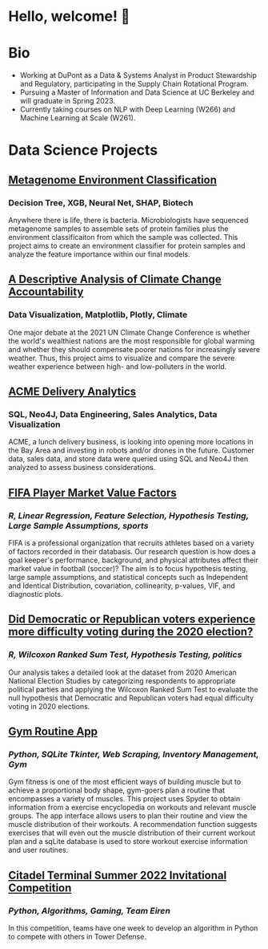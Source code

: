 # Hello, welcome! 👋

# Bio
* Working at DuPont as a Data & Systems Analyst in Product Stewardship and Regulatory, participating in the Supply Chain Rotational Program.
* Pursuing a Master of Information and Data Science at UC Berkeley and will graduate in Spring 2023.
* Currently taking courses on NLP with Deep Learning (W266) and Machine Learning at Scale (W261).

# Data Science Projects

## [**Metagenome Environment Classification**](https://github.com/sophieyeh256/W207_Final_Project)
### Decision Tree, XGB, Neural Net, SHAP, Biotech
Anywhere there is life, there is bacteria. Microbiologists have sequenced metagenome samples to assemble 
sets of protein families plus the environment classificaiton from which the sample was collected. 
This project aims to create an environment classifier for protein samples and analyze the feature 
importance within our final models.


## [**A Descriptive Analysis of Climate Change Accountability**](https://github.com/sophieyeh256/w200_project2_bluhm_kim_Yeh)
### Data Visualization, Matplotlib, Plotly, Climate
One major debate at the 2021 UN Climate Change Conference is whether the world's wealthiest nations are the most responsible 
for global warming and whether they should compensate poorer nations for increasingly severe weather. Thus, this project aims 
to visualize and compare the severe weather experience between high- and low-polluters in the world.


## [**ACME Delivery Analytics**](https://github.com/sophieyeh256/DataEng_SQL/blob/main/ucb_mids_w205_project_3/Acme%20Delivery%20Strategy.pdf)
### SQL, Neo4J, Data Engineering, Sales Analytics, Data Visualization
ACME, a lunch delivery business, is looking into opening more locations in the Bay Area and investing in robots and/or drones in the future. 
Customer data, sales data, and store data were queried using SQL and Neo4J then analyzed to assess business considerations.


## [**FIFA Player Market Value Factors**](https://github.com/sophieyeh256/ucb_mids_w203_lab2)
### _R, Linear Regression, Feature Selection, Hypothesis Testing, Large Sample Assumptions, sports_
FIFA is a professional organization that recruits athletes based on a variety of factors recorded in their databasis. 
Our research question is how does a goal keeper's performance, background, and physical attributes affect their market value in football (soccer)?
The aim is to focus hypothesis testing, large sample assumptions, and statistical concepts such as Independent and Identical Distribution, covariation, collinearity, p-values, VIF, and diagnostic plots.  


## [**Did Democratic or Republican voters experience more difficulty voting during the 2020 election?**](https://github.com/sophieyeh256/ucb_mids_w203_lab1)
### _R, Wilcoxon Ranked Sum Test, Hypothesis Testing, politics_
Our analysis takes a detailed look at the dataset from 2020 American National Election Studies by categorizing respondents to appropriate political parties and applying the Wilcoxon Ranked Sum Test to evaluate the null hypothesis that Democratic and Republican voters had equal
difficulty voting in 2020 elections.  


## [**Gym Routine App**](w200_project1_gymroutine)
### _Python, SQLite Tkinter, Web Scraping, Inventory Management, Gym_
Gym fitness is one of the most efficient ways of building muscle but to achieve a proportional body shape, gym-goers plan a routine
that encompasses a variety of muscles. This project uses Spyder to obtain information from a exercise encyclopedia on workouts and
relevant muscle groups. The app interface allows users to plan their routine and view the muscle distribution of their workouts. 
A recommendation function suggests exercises that will even out the muscle distribution of their current workout plan and a sqLite
database is used to store workout exercise information and user routines.

## [**Citadel Terminal Summer 2022 Invitational Competition**](https://github.com/sophieyeh256/terminal-summer22-eiren)
### _Python, Algorithms, Gaming, Team Eiren_
In this competition, teams have one week to develop an algorithm in Python to compete with others in Tower Defense. 
